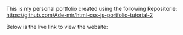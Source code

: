 This is my personal portfolio created using the following Repositorie:
https://github.com/Ade-mir/html-css-js-portfolio-tutorial-2

Below is the live link to view the website:
